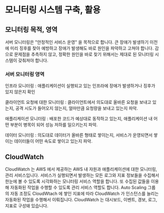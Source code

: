 # 모니터링 시스템 구축, 활용

## 모니터링 목적, 영역
서버 모니터링은 "안정적인 서비스 운영" 을 목적으로 합니다. 큰 장애가 발생하기 이전에 미리 징후를 찾아 예방하고 장애가 발생해도 바로 원인을 파악하고 고쳐야 합니다. 감으로 문제점을 추측하지 않고, 정확한 원인을 바로 찾기 위해서는 제대로 된 모니터링 시스템이 갖춰져야 합니다.

### 서버 모니터링 영역
인프라 모니터링
: 애플리케이션이 실행되고 있는 인프라에 장애가 발생하거나 징후가 있지 않은지 확인

클라이언트 요청에 대한 모니터링
 : 클라이언트에서 의도대로 올바른 요청을 보내고 있는지, 공격 시도가 들어오지 않는지, 얼마만큼 요청량을 보내고 있는지 파악.
 
애플리케이션 모니터링 
: 배포한 코드가 예상대로 동작하고 있는지, 애플리케이션 내 어떤 부분이 병목이 되어 성능 저하를 일으키는지 파악.

데이터 모니터링 
: 의도대로 데이터가 올바른 형태로 쌓이는지, 서비스가 운영되면서 쌓이는 데이터들이 어떤 속도로 쌓이고 있는지 파악.

## CloudWatch
CloudWatch 는 AWS 에서 제공하는 AWS 내 자원과 애플리케이션에 대한 모니터링, 관리 서비스입니다. 서비스가 실행되면서 발생하는 모든 로그와 지표 정보들을 수집해서 한눈에 볼 수 있도록 시각화하는 모니터링 서비스 역할을 합니다. 또 수집된 값들을 이용해 자동화된 작업을 수행할 수 있도록 관리 서비스 역할도 합니다. Auto Scaling 그룹의 자동 조정도 CloudWtach 에 쌓인 지표에 따라 CloudWatch 가 인스턴스를 늘리는 자동화된 작업을 수행해서 이뤄집니다.
CloudWatch 는 대시보드, 이벤트, 경보, 로그, 지표로 구성돼 있습니다. 
<!--stackedit_data:
eyJoaXN0b3J5IjpbMjE0NjgzMDc1MV19
-->
